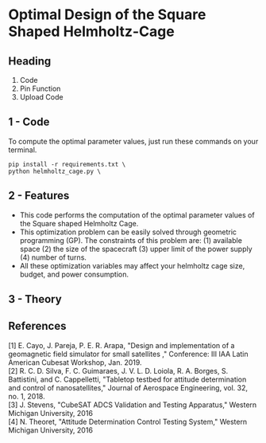 # Optimal Design of the Square Shaped Helmholtz-Cage

## Heading
1. Code
2. Pin Function
3. Upload Code


## 1 - Code
To compute the optimal parameter values, just run these commands on your terminal.
```
pip install -r requirements.txt \
python helmholtz_cage.py \
```

## 2 - Features
- This code performs the computation of the optimal parameter values of the Square shaped Helmholtz Cage.
- This optimization problem can be easily solved through geometric programming (GP). The constraints of this problem are: (1) available space (2) the size of the spacecraft (3) upper limit of the power supply (4) number of turns.
- All these optimization variables may affect your helmholtz cage size, budget, and power consumption.

## 3 - Theory

## References

[1] E. Cayo, J. Pareja, P. E. R. Arapa, "Design and implementation of a geomagnetic field simulator
for small satellites ," Conference: III IAA Latin American Cubesat Workshop, Jan. 2019. \
[2] R. C. D. Silva, F. C. Guimaraes, J. V. L. D. Loiola, R. A. Borges, S. Battistini, and C.
Cappelletti, "Tabletop testbed for attitude determination and control of nanosatellites," Journal
of Aerospace Engineering, vol. 32, no. 1, 2018. \
[3] J. Stevens, "CubeSAT ADCS Validation and Testing Apparatus," Western Michigan University, 2016 \
[4] N. Theoret, "Attitude Determination Control Testing System," Western Michigan University, 2016
